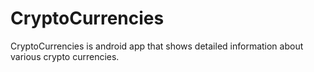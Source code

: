 # CryptoCurrencies
CryptoCurrencies is android app that shows detailed information about various crypto currencies.
